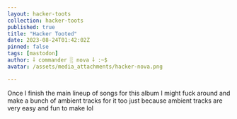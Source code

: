```yaml
---
layout: hacker-toots
collection: hacker-toots
published: true
title: "Hacker Tooted"
date: 2023-08-24T01:42:02Z
pinned: false
tags: [mastodon]
author: ⸸ commander ░ nova ⸸ :~$
avatar: /assets/media_attachments/hacker-nova.png

---
```


<p>Once I finish the main lineup of songs for this album I might fuck around and make a bunch of ambient tracks for it too just because ambient tracks are very easy and fun to make lol</p>


